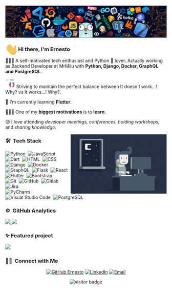 ![Banner](https://github.com/eamigo86/eamigo86/blob/main/assets/header.png?raw=true)



<img alt="Night Coding" src="https://github.com/eamigo86/eamigo86/blob/main/assets/Hi.gif?raw=true" width='40' align="left"/>

### Hi there, I'm Ernesto

👨🏽‍💻  A self-motivated tech enthusiast and Python 🐍 lover. Actually working as Backend Developer at MrMilu with **Python, Django, Docker, GraphQL and PostgreSQL**.

<img src="assets/stubparrot.gif" height="30"> Striving to maintain the perfect balance between It doesn't work...! Why? vs It works...! Why?.

🌱  I'm currently learning **Flutter**.

👨🏽‍🎓 One of my **biggest motivations** is to **learn**.

😍  I love attending *developer meetings, conferences, holding workshops,* and *sharing knowledge*.

<!--📄 &nbsp;Please have a look at my [Résumé](https://www.eamigo86.com/resume.html) for more details about me. I'm open to feedback and suggestions!-->

<img alt="Night Coding" src="https://raw.githubusercontent.com/AVS1508/AVS1508/master/assets/Night-Coding.gif" align="right"/>

### 🛠 &nbsp;Tech Stack

![Python](https://img.shields.io/badge/-Python-05122A?style=flat&logo=python)&nbsp;
![JavaScript](https://img.shields.io/badge/-JavaScript-05122A?style=flat&logo=javascript)&nbsp;
![Dart](https://img.shields.io/badge/-Dart-05122A?style=flat&logo=dart)&nbsp;
![HTML](https://img.shields.io/badge/-HTML-05122A?style=flat&logo=HTML5)&nbsp;
![CSS](https://img.shields.io/badge/-CSS-05122A?style=flat&logo=CSS3&logoColor=1572B6)&nbsp;\
![Django](https://img.shields.io/badge/-Django-05122A?style=flat&logo=django&logoColor=092E20)&nbsp;
![Docker](https://img.shields.io/badge/-Docker-05122A?style=flat&logo=docker&logoColor=blue)&nbsp;
![GraphQL](https://img.shields.io/badge/-GraphQL-05122A?style=flat&logo=graphql)&nbsp;
![Flask](https://img.shields.io/badge/-Flask-05122A?style=flat&logo=flask)&nbsp;
![React](https://img.shields.io/badge/-React-05122A?style=flat&logo=react)&nbsp;
![Flutter](https://img.shields.io/badge/-Flutter-05122A?style=flat&logo=flutter)&nbsp;
![Bootstrap](https://img.shields.io/badge/-Bootstrap-05122A?style=flat&logo=bootstrap&logoColor=563D7C)&nbsp;\
![Git](https://img.shields.io/badge/-Git-05122A?style=flat&logo=git)&nbsp;
![GitHub](https://img.shields.io/badge/-GitHub-05122A?style=flat&logo=github)&nbsp;
![Gitlab](https://img.shields.io/badge/-Gitlab-05122A?style=flat&logo=gitlab)&nbsp;
![Jira](https://img.shields.io/badge/-Jira-05122A?style=flat&logo=jira)&nbsp;\
![PyCharm](https://img.shields.io/badge/-PyCharm-05122A?style=flat&logo=pycharm)&nbsp;
![Visual Studio Code](https://img.shields.io/badge/-Visual%20Studio%20Code-05122A?style=flat&logo=visual-studio-code&logoColor=007ACC)&nbsp;
![PostgreSQL](https://img.shields.io/badge/-PostgreSQL-05122A?style=flat&logo=postgresql)&nbsp;

### ⚙️ &nbsp;GitHub Analytics

<p>
<a href="https://github.com/eamigo86">
  <img height="180em" src="https://github-readme-stats-eight-theta.vercel.app/api?username=eamigo86&show_icons=true&theme=algolia&include_all_commits=true&count_private=true"/>
  <img height="180em" src="https://github-readme-stats-eight-theta.vercel.app/api/top-langs/?username=eamigo86&layout=compact&langs_count=8&theme=algolia"/>
</a>
</p>

### :sparkles: Featured project

<a href="https://github.com/eamigo86/graphene-django-extras" float="left">
  <img src="https://github-readme-stats.vercel.app/api/pin/?username=eamigo86&repo=graphene-django-extras&theme=tokyonight" height="150" />
</a>

### 🤝🏻 &nbsp;Connect with Me

<p align="center">
  <a href="https://github.com/eamigo86"><img src="https://img.icons8.com/bubbles/50/000000/github.png" alt="GitHub Ernesto"/></a>
  <a href="https://www.linkedin.com/in/eamigo86/"><img src="https://img.icons8.com/bubbles/50/000000/linkedin.png" alt="LinkedIn"/></a>
  <a href="mailto:eamigop86@gmail.com"><img src="https://img.icons8.com/bubbles/50/000000/gmail.png" alt="Email"/></a>
</p>
<p  align="center">
<img src="https://visitor-badge.laobi.icu/badge?page_id=eamigo86.eamigo86" alt="visitor badge"/>       
</p>

